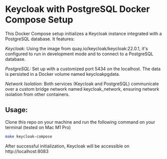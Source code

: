 # Keycloak with PostgreSQL Docker Compose Setup

This Docker Compose setup initializes a Keycloak instance integrated with a PostgreSQL database. It features:

*Keycloak:* Using the image from quay.io/keycloak/keycloak:22.0.1, it's configured to run in development mode and to connect to a PostgreSQL database.

*PostgreSQL:* Set up with a customized port 5434 on the localhost. The data is persisted in a Docker volume named keycloakpgdata.

*Network Isolation:* Both services (Keycloak and PostgreSQL) communicate over a custom bridge network named keycloak_network, ensuring network isolation from other containers.

## Usage:
Clone this repo on your machine and run the following command on your terminal (tested on Mac M1 Pro)
```bash
make keycloak-compose
```

After successful initialization, Keycloak will be accessible on http://localhost:8083
